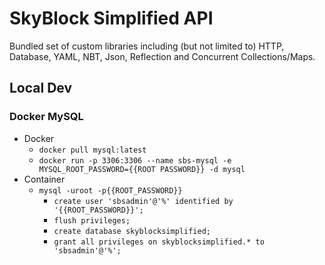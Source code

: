 # SkyBlock Simplified API
Bundled set of custom libraries including (but not limited to) HTTP, Database, YAML, NBT, Json, Reflection and Concurrent Collections/Maps.

## Local Dev

### Docker MySQL

- Docker
  - `docker pull mysql:latest`
  - `docker run -p 3306:3306 --name sbs-mysql -e MYSQL_ROOT_PASSWORD={{ROOT PASSWORD}} -d mysql`
- Container
  - `mysql -uroot -p{{ROOT_PASSWORD}}`
    - `create user 'sbsadmin'@'%' identified by '{{ROOT_PASSWORD}}';`
    - `flush privileges;`
    - `create database skyblocksimplified;`
    - `grant all privileges on skyblocksimplified.* to 'sbsadmin'@'%';`